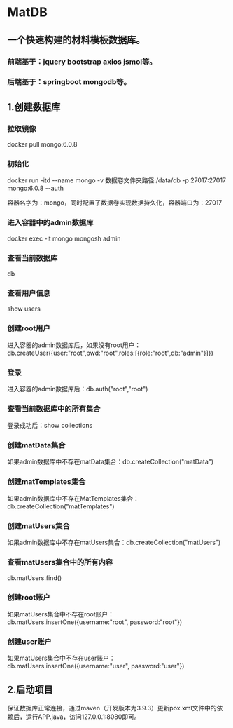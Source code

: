 # MatDB

## 一个快速构建的材料模板数据库。

### 前端基于：jquery bootstrap axios jsmol等。
### 后端基于：springboot mongodb等。

## 1.创建数据库

### 拉取镜像
docker pull mongo:6.0.8

### 初始化
docker run -itd --name mongo -v 数据卷文件夹路径:/data/db -p 27017:27017 mongo:6.0.8 --auth

容器名字为：mongo，同时配置了数据卷实现数据持久化，容器端口为：27017

### 进入容器中的admin数据库
docker exec -it mongo mongosh admin

### 查看当前数据库
db

### 查看用户信息
show users

### 创建root用户
进入容器的admin数据库后，如果没有root用户：db.createUser({user:"root",pwd:"root",roles:[{role:"root",db:"admin"}]})

### 登录
进入容器的admin数据库后：db.auth("root","root")

### 查看当前数据库中的所有集合
登录成功后：show collections

### 创建matData集合
如果admin数据库中不存在matData集合：db.createCollection("matData")

### 创建matTemplates集合
如果admin数据库中不存在MatTemplates集合：db.createCollection("matTemplates")

### 创建matUsers集合
如果admin数据库中不存在matUsers集合：db.createCollection("matUsers")

### 查看matUsers集合中的所有内容
db.matUsers.find()

### 创建root账户
如果matUsers集合中不存在root账户：db.matUsers.insertOne({username:"root", password:"root"})

### 创建user账户
如果matUsers集合中不存在user账户：db.matUsers.insertOne({username:"user", password:"user"})

## 2.启动项目
保证数据库正常连接，通过maven（开发版本为3.9.3）更新pox.xml文件中的依赖后，运行APP.java，访问127.0.0.1:8080即可。


